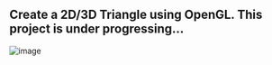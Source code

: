 
## Create a 2D/3D Triangle using OpenGL. This project is under progressing...

![image](https://github.com/user-attachments/assets/f15da87f-78b5-4b3b-8756-cb4cbf8ea16c)
